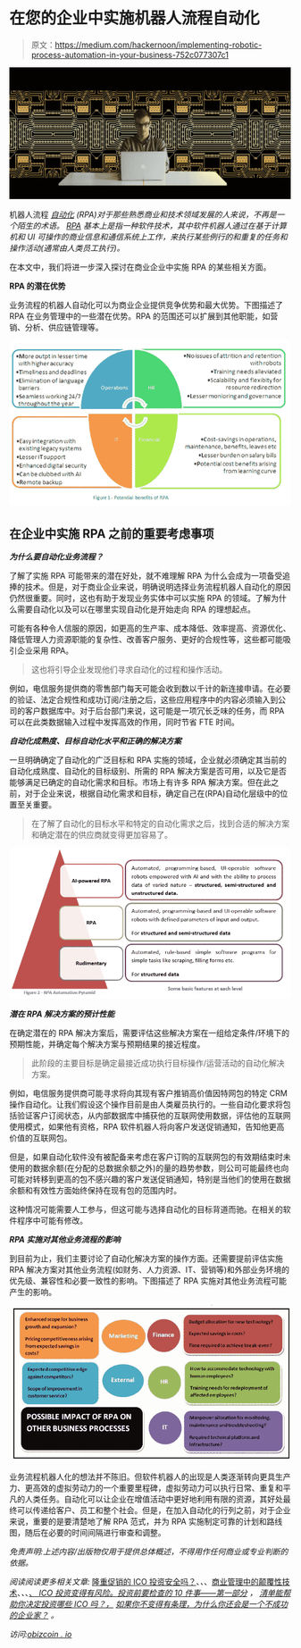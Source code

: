 # 在您的企业中实施机器人流程自动化

> 原文：<https://medium.com/hackernoon/implementing-robotic-process-automation-in-your-business-752c077307c1>

![](img/113f0d6aa269b9dcebdae3a790fcda17.png)

机器人流程 [*自动化*](https://hackernoon.com/tagged/automation) *(RPA)对于那些熟悉商业和技术领域发展的人来说，不再是一个陌生的术语。* [*RPA*](https://hackernoon.com/tagged/rpa) *基本上是指一种软件技术，其中软件机器人通过在基于计算机和 UI 可操作的商业信息和通信系统上工作，来执行某些例行的和重复的任务和操作活动(通常由人类员工执行)。*

在本文中，我们将进一步深入探讨在商业企业中实施 RPA 的某些相关方面。

**RPA 的潜在优势**

业务流程的机器人自动化可以为商业企业提供竞争优势和最大优势。下图描述了 RPA 在业务管理中的一些潜在优势。RPA 的范围还可以扩展到其他职能，如营销、分析、供应链管理等。

![](img/217d69f5aaf042588394e45ee06ccc09.png)

## **在企业中实施 RPA 之前的重要考虑事项**

***为什么要自动化业务流程？***

了解了实施 RPA 可能带来的潜在好处，就不难理解 RPA 为什么会成为一项备受追捧的技术。但是，对于商业企业来说，明确说明选择业务流程机器人自动化的原因仍然很重要。同时，这也有助于发现业务实体中可以实施 RPA 的领域。了解为什么需要自动化以及可以在哪里实现自动化是开始走向 RPA 的理想起点。

可能有各种令人信服的原因，如更高的生产率、成本降低、效率提高、资源优化、降低管理人力资源职能的复杂性、改善客户服务、更好的合规性等，这些都可能吸引企业采用 RPA。

> 这也将引导企业发现他们寻求自动化的过程和操作活动。

例如，电信服务提供商的零售部门每天可能会收到数以千计的新连接申请。在必要的验证、法定合规性和成功订阅/注册之后，这些应用程序中的内容必须输入到公司的客户数据库中。对于后台部门来说，这可能是一项冗长乏味的任务，而 RPA 可以在此类数据输入过程中发挥高效的作用，同时节省 FTE 时间。

***自动化成熟度、目标自动化水平和正确的解决方案***

一旦明确确定了自动化的广泛目标和 RPA 实施的领域，企业就必须确定其当前的自动化成熟度、自动化的目标级别、所需的 RPA 解决方案是否可用，以及它是否能够满足已确定的自动化需求和目标。市场上有许多 RPA 解决方案。但在此之前，对于企业来说，根据自动化需求和目标，确定自己在(RPA)自动化层级中的位置至关重要。

> 在了解了自动化的目标水平和特定的自动化需求之后，找到合适的解决方案和确定潜在的供应商就变得更加容易了。

![](img/82de1dfd9353faf114ce98d7a45f4383.png)

***潜在 RPA 解决方案的预计性能***

在确定潜在的 RPA 解决方案后，需要评估这些解决方案在一组给定条件/环境下的预期性能，并确定每个解决方案与预期结果的接近程度。

> 此阶段的主要目标是确定最接近成功执行目标操作/运营活动的自动化解决方案。

例如，电信服务提供商可能寻求将向其现有客户推销高价值因特网包的特定 CRM 操作自动化。让我们假设这个操作目前是由人类雇员执行的。一些自动化要求将包括验证客户订阅状态，从内部数据库中捕获他的互联网使用数据，评估他的互联网使用模式，如果他有资格，RPA 软件机器人将向客户发送促销通知，告知他更高价值的互联网包。

但是，如果自动化软件没有被配备来考虑在客户订购的互联网包的有效期结束时未使用的数据余额(在分配的总数据余额之外)的量的趋势参数，则公司可能最终也向可能对转移到更高的包不感兴趣的客户发送促销通知，特别是当他们的使用在数据余额和有效性方面始终保持在现有包的范围内时。

这种情况可能需要人工参与，但这可能与选择自动化的目标背道而驰。在相关的软件程序中可能有修改。

***RPA 实施对其他业务流程的影响***

到目前为止，我们主要讨论了自动化解决方案的操作方面。还需要提前评估实施 RPA 解决方案对其他业务流程(如财务、人力资源、IT、营销等)和外部业务环境的优先级、兼容性和必要一致性的影响。下图描述了 RPA 实施对其他业务流程可能产生的影响。

![](img/d09f80b9f2a55f32847f4c6f2b37108e.png)

业务流程机器人化的想法并不陈旧。但软件机器人的出现是人类逐渐转向更具生产力、更高效的虚拟劳动力的一个重要里程碑，虚拟劳动力可以执行日常、重复和平凡的人类任务。自动化可以让企业在增值活动中更好地利用有限的资源，其好处最终可以传递给客户、员工和整个社会。但是，在加入自动化的行列之前，对于企业来说，重要的是要清楚地了解 RPA 范式，并为 RPA 实施制定可靠的计划和路线图，随后在必要的时间间隔进行审查和调整。

*免责声明:上述内容/出版物仅用于提供总体概述，不得用作任何商业或专业判断的依据。*

*阅读阅读更多相关文章:* [隆重促销的 ICO 投资安全吗？](/@obizcoin_90682/are-icos-with-grand-promotions-safe-to-invest-in-ef038f014252)、*、*、[商业管理中的颠覆性技术](/@obizcoin_90682/disruptive-technology-in-business-management-207ad40d0d1b)、*、*、[、 *ICO 投资变得有风险。投资前要检查的 10 件事——第一部分*](/@obizcoin_90682/ico-investments-have-become-risky-10-things-to-check-before-investing-part-i-7435eda597df) *，* [*清单能帮助你决定投资哪些 ICO 吗？，*](/@obizcoin_90682/can-a-checklist-help-in-deciding-which-icos-to-invest-in-1c2eb29381c0) [*如果你不变得有条理，为什么你还会是一个不成功的企业家？*](/@obizcoin_90682/why-will-you-remain-an-unsuccessful-entrepreneur-if-you-do-not-get-organized-e27e521ea873) *。*

*访问:*[*obizcoin . io*](https://www.obizcoin.io/)